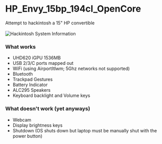 # HP_Envy_15bp_194cl_OpenCore
Attempt to hackintosh a 15" HP convertible\
\
![Hackintosh System Information](https://raw.githubusercontent.com/kuminotaur/HP_Envy_15bp_194cl_OpenCore/main/Screenshots/Screen%20Shot%202021-05-24%20at%203.30.03%20AM.png)
### What works
* UHD620 iGPU 1536MB
* USB 2/3/C ports mapped out
* WiFi (using AirportItlwm; 5Ghz networks not supported)
* Bluetooth
* Trackpad Gestures
* Battery Indicator
* ALC295 Speakers
* Keyboard backlight and Volume keys
### What doesn't work (yet anyways)
* Webcam
* Display brightness keys
* Shutdown (OS shuts down but laptop must be manually shut with the power button)
